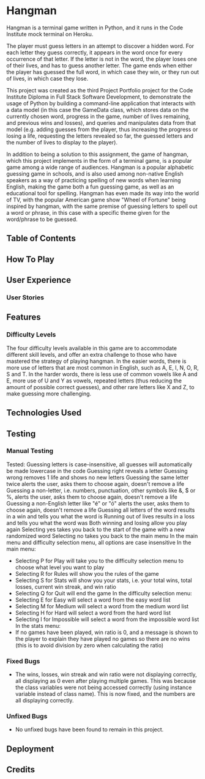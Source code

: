 # Hangman

Hangman is a terminal game written in Python, and it runs in the Code Institute mock terminal on Heroku.

The player must guess letters in an attempt to discover a hidden word. For each letter they guess correctly, it appears in the word once for every occurrence of that letter. If the letter is not in the word, the player loses one of their lives, and has to guess another letter. The game ends when either the player has guessed the full word, in which case they win, or they run out of lives, in which case they lose.

This project was created as the third Project Portfolio project for the Code Institute Diploma in Full Stack Software Development, to demonstrate the usage of Python by building a command-line application that interacts with a data model (in this case the GameData class, which stores data on the currently chosen word, progress in the game, number of lives remaining, and previous wins and losses), and queries and manipulates data from that model (e.g. adding guesses from the player, thus increasing the progress or losing a life, requesting the letters revealed so far, the guessed letters and the number of lives to display to the player).

In addition to being a solution to this assignment, the game of hangman, which this project implements in the form of a terminal game, is a popular game among a wide range of audiences. Hangman is a popular alphabetic guessing game in schools, and is also used among non-native English speakers as a way of practicing spelling of new words when learning English, making the game both a fun guessing game, as well as an educational tool for spelling. Hangman has even made its way into the world of TV, with the popular American game show "Wheel of Fortune" being inspired by hangman, with the same premise of guessing letters to spell out a word or phrase, in this case with a specific theme given for the word/phrase to be guessed.

## Table of Contents


## How To Play

## User Experience

### User Stories

## Features

### Difficulty Levels
The four difficulty levels available in this game are to accommodate different skill levels, and offer an extra challenge to those who have mastered the strategy of playing hangman. In the easier words, there is more use of letters that are most common in English, such as A, E, I, N, O, R, S and T. In the harder words, there is less use of common vowels like A and E, more use of U and Y as vowels, repeated letters (thus reducing the amount of possible correct guesses), and other rare letters like X and Z, to make guessing more challenging.

## Technologies Used

## Testing

### Manual Testing
Tested:
Guessing letters is case-insensitive, all guesses will automatically be made lowercase in the code
Guessing right reveals a letter
Guessing wrong removes 1 life and shows no new letters
Guessing the same letter twice alerts the user, asks them to choose again, doesn't remove a life
Guessing a non-letter, i.e. numbers, punctuation, other symbols like &, $ or %, alerts the user, asks them to choose again, doesn't remove a life
Guessing a non-English letter like "é" or "ó" alerts the user, asks them to choose again, doesn't remove a life
Guessing all letters of the word results in a win and tells you what the word is
Running out of lives results in a loss and tells you what the word was
Both winning and losing allow you play again
Selecting yes takes you back to the start of the game with a new randomized word
Selecting no takes you back to the main menu
In the main menu and difficulty selection menu, all options are case insensitive
In the main menu:
 - Selecting P for Play will take you to the difficulty selection menu to choose what level you want to play
 - Selecting R for Rules will show you the rules of the game
 - Selecting S for Stats will show you your stats, i.e. your total wins, total losses, current win streak, and win ratio
 - Selecting Q for Quit will end the game
In the difficulty selection menu:
 - Selecting E for Easy will select a word from the easy word list
 - Selecting M for Medium will select a word from the medium word list
 - Selecting H for Hard will select a word from the hard word list
 - Selecting I for Impossible will select a word from the impossible word list
In the stats menu:
 - If no games have been played, win ratio is 0, and a message is shown to the player to explain they have played no games so there are no wins (this is to avoid division by zero when calculating the ratio)

### Fixed Bugs
- The wins, losses, win streak and win ratio were not displaying correctly, all displaying as 0 even after playing multiple games. This was because the class variables were not being accessed correctly (using instance variable instead of class name). This is now fixed, and the numbers are all displaying correctly.

### Unfixed Bugs
- No unfixed bugs have been found to remain in this project.

## Deployment

## Credits
